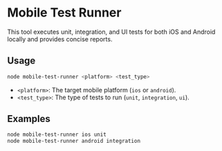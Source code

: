 # Mobile Test Runner

This tool executes unit, integration, and UI tests for both iOS and Android locally and provides concise reports.

## Usage

```bash
node mobile-test-runner <platform> <test_type>
```

-   `<platform>`: The target mobile platform (`ios` or `android`).
-   `<test_type>`: The type of tests to run (`unit`, `integration`, `ui`).

## Examples

```bash
node mobile-test-runner ios unit
node mobile-test-runner android integration
```
